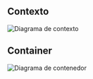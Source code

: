 
## Contexto

![Diagrama de contexto](context.puml)

## Container

![Diagrama de contenedor](container.puml)

